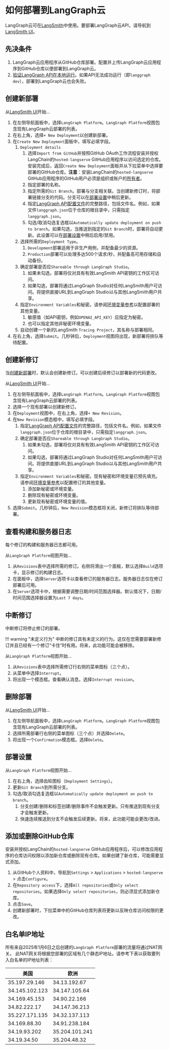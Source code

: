 # 如何部署到LangGraph云

LangGraph云可在<a href="https://www.langchain.com/langsmith" target="_blank">LangSmith</a>中使用。要部署LangGraph云API，请导航到<a href="https://smith.langchain.com/" target="_blank">LangSmith UI</a>。

## 先决条件

1. LangGraph云应用程序从GitHub仓库部署。配置并上传LangGraph云应用程序到GitHub仓库以便部署到LangGraph云。
1. [验证LangGraph API在本地运行](test_locally.md)。如果API无法成功运行（即`langgraph dev`），部署到LangGraph云也会失败。

## 创建新部署

从<a href="https://smith.langchain.com/" target="_blank">LangSmith UI</a>开始...

1. 在左侧导航面板中，选择`LangGraph Platform`。`LangGraph Platform`视图包含现有LangGraph云部署的列表。
1. 在右上角，选择`+ New Deployment`以创建新部署。
1. 在`Create New Deployment`面板中，填写必填字段。
    1. `Deployment details`
        1. 选择`Import from GitHub`并按照GitHub OAuth工作流程安装并授权LangChain的`hosted-langserve` GitHub应用程序以访问选定的仓库。安装完成后，返回`Create New Deployment`面板并从下拉菜单中选择要部署的GitHub仓库。**注意**：安装LangChain的`hosted-langserve` GitHub应用程序的GitHub用户必须是组织或账户的[所有者](https://docs.github.com/en/organizations/managing-peoples-access-to-your-organization-with-roles/roles-in-an-organization#organization-owners)。
        1. 指定部署的名称。
        1. 指定所需的`Git Branch`。部署与分支相关联。当创建新修订时，将部署链接分支的代码。分支可以在[部署设置](#deployment-settings)中稍后更新。
        1. 指定[LangGraph API配置文件](../reference/cli.md#configuration-file)的完整路径，包括文件名。例如，如果文件`langgraph.json`位于仓库的根目录中，只需指定`langgraph.json`。
        1. 勾选/取消勾选复选框以`Automatically update deployment on push to branch`。如果勾选，当推送到指定的`Git Branch`时，部署将自动更新。此设置可以在[部署设置](#deployment-settings)中稍后启用/禁用。
    1. 选择所需的`Deployment Type`。
        1. `Development`部署适用于非生产用例，并配备最少的资源。
        1. `Production`部署可以处理多达500个请求/秒，并配备高可用存储和自动备份。
    1. 确定部署是否应`Shareable through LangGraph Studio`。
        1. 如果未勾选，部署将仅对具有有效LangSmith API密钥的工作区可访问。
        1. 如果勾选，部署将通过LangGraph Studio对任何LangSmith用户可访问。将提供直接URL到LangGraph Studio以与其他LangSmith用户共享。
    1. 指定`Environment Variables`和秘密。请参阅[环境变量参考](../reference/env_var.md)以配置部署的其他变量。
        1. 敏感值（如API密钥，例如`OPENAI_API_KEY`）应指定为秘密。
        1. 也可以指定其他非秘密环境变量。
    1. 自动创建一个新的LangSmith `Tracing Project`，其名称与部署相同。
1. 在右上角，选择`Submit`。几秒钟后，`Deployment`视图将出现，新部署将排队等待配置。

## 创建新修订

当[创建新部署](#create-new-deployment)时，默认会创建新修订。可以创建后续修订以部署新的代码更改。

从<a href="https://smith.langchain.com/" target="_blank">LangSmith UI</a>开始...

1. 在左侧导航面板中，选择`LangGraph Platform`。`LangGraph Platform`视图包含现有LangGraph云部署的列表。
1. 选择一个现有部署以创建新修订。
1. 在`Deployment`视图中，在右上角，选择`+ New Revision`。
1. 在`New Revision`模态框中，填写必填字段。
    1. 指定[LangGraph API配置文件](../reference/cli.md#configuration-file)的完整路径，包括文件名。例如，如果文件`langgraph.json`位于仓库的根目录中，只需指定`langgraph.json`。
    1. 确定部署是否应`Shareable through LangGraph Studio`。
        1. 如果未勾选，部署将仅对具有有效LangSmith API密钥的工作区可访问。
        1. 如果勾选，部署将通过LangGraph Studio对任何LangSmith用户可访问。将提供直接URL到LangGraph Studio以与其他LangSmith用户共享。
    1. 指定`Environment Variables`和秘密。现有秘密和环境变量已预先填充。请参阅[环境变量参考](../reference/env_var.md)以配置修订的其他变量。
        1. 添加新秘密或环境变量。
        1. 删除现有秘密或环境变量。
        1. 更新现有秘密或环境变量的值。
1. 选择`Submit`。几秒钟后，`New Revision`模态框将关闭，新修订将排队等待部署。

## 查看构建和服务器日志

每个修订的构建和服务器日志都可用。

从`LangGraph Platform`视图开始...

1. 从`Revisions`表中选择所需的修订。右侧将滑出一个面板，默认选择`Build`选项卡，显示修订的构建日志。
1. 在面板中，选择`Server`选项卡以查看修订的服务器日志。服务器日志仅在修订部署后可用。
1. 在`Server`选项卡中，根据需要调整日期/时间范围选择器。默认情况下，日期/时间范围选择器设置为`Last 7 days`。

## 中断修订

中断修订将停止修订的部署。

!!! warning "未定义行为"
    中断的修订具有未定义的行为。这仅在您需要部署新修订并且已经有一个修订“卡住”时有用。将来，此功能可能会被移除。

从`LangGraph Platform`视图开始...

1. 从`Revisions`表中选择所需修订行右侧的菜单图标（三个点）。
1. 从菜单中选择`Interrupt`。
1. 将出现一个模态框。查看确认消息。选择`Interrupt revision`。

## 删除部署

从<a href="https://smith.langchain.com/" target="_blank">LangSmith UI</a>开始...

1. 在左侧导航面板中，选择`LangGraph Platform`。`LangGraph Platform`视图包含现有LangGraph云部署的列表。
1. 选择所需部署行右侧的菜单图标（三个点）并选择`Delete`。
1. 将出现一个`Confirmation`模态框。选择`Delete`。

## 部署设置

从`LangGraph Platform`视图开始...

1. 在右上角，选择齿轮图标（`Deployment Settings`）。
1. 更新`Git Branch`到所需分支。
1. 勾选/取消勾选复选框以`Automatically update deployment on push to branch`。
    1. 分支创建/删除和标签创建/删除事件不会触发更新。只有推送到现有分支才会触发更新。
    1. 快速连续推送到分支不会触发后续更新。将来，此功能可能会更改/改进。

## 添加或删除GitHub仓库

安装并授权LangChain的`hosted-langserve` GitHub应用程序后，可以修改应用程序的仓库访问权限以添加新仓库或删除现有仓库。如果创建了新仓库，可能需要显式添加。

1. 从GitHub个人资料中，导航到`Settings` > `Applications` > `hosted-langserve` > 点击`Configure`。
1. 在`Repository access`下，选择`All repositories`或`Only select repositories`。如果选择`Only select repositories`，则必须显式添加新仓库。
1. 点击`Save`。
1. 创建新部署时，下拉菜单中的GitHub仓库列表将更新以反映仓库访问权限的更改。

## 白名单IP地址

所有来自2025年1月6日之后创建的`LangGraph Platform`部署的流量将通过NAT网关。
此NAT网关将根据您部署的区域有几个静态IP地址。请参考下表以获取要列入白名单的IP地址列表：

| 美国             | 欧洲             |
|----------------|----------------|
| 35.197.29.146  | 34.13.192.67   |
| 34.145.102.123 | 34.147.105.64  |
| 34.169.45.153  | 34.90.22.166   |
| 34.82.222.17   | 34.147.36.213  |
| 35.227.171.135 | 34.32.137.113  | 
| 34.169.88.30   | 34.91.238.184  |
| 34.19.93.202   | 35.204.101.241 |
| 34.19.34.50    | 35.204.48.32   |